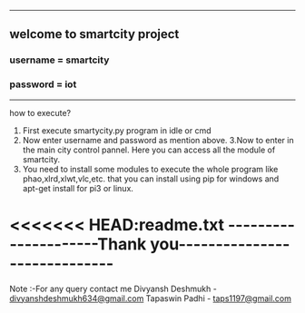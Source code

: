 ------------------------------------------------------------------
welcome to smartcity project
-----------------------------------------
### username = smartcity

### password = iot
------------------------------------------------------------
how to execute?

1. First execute smartycity.py program in idle or cmd
2. Now enter username and password as mention above.
3.Now to enter in the main city control pannel. Here you can access all the module of smartcity.
4. You need to install some modules to execute the whole program like phao,xlrd,xlwt,vlc,etc. that you can install using pip for windows and apt-get install for pi3 or linux.

<<<<<<< HEAD:readme.txt
---------------------Thank you-----------------------------
=======
Note :-For any query contact me
Divyansh Deshmukh - divyanshdeshmukh634@gmail.com
Tapaswin Padhi - taps1197@gmail.com
